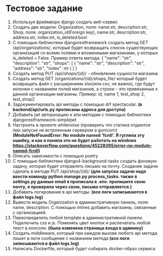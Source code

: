 # Тестовое задание  


1) Используя фреймворк django создать веб-сервис
2) Создать две модели:
Organization, поля: name:str, description:str, 
Shop, поля: organization_id(Foreign key), 
name:str, 
description:str, 
address:str, 
index:int, 
is_deleted:bool
3) С помощью библиотеки djangorestframework создать метод GET /api/organizations/, который будет возвращать список существующих организаций со всеми полями и вложенными магазинами, у которых is_deleted = False. Пример ответа метода:
{
	"name": "str",
	"description": "str",
	"shops": [
		{
			"name": "str",
			"description": "str",
			"address": "str",
			"index": int
		(
	]
}
4) Создать метод PUT /api/shops/{id}/ - обновление сущности магазина
5) Создать метод GET /organizations/{id}/shops_file/ который будет возвращать файл с расширением xlsx(или csv, не важно), где будут колонки с названием полей магазинов, а строки - это привязанные к данной организации магазины. Пример:
	id, name
	1, test_shop
	2, test_shop2
6) Задокументировать api методы с помощью drf spectacular. **(в backend/api/urls.py прописаны адреса для доступа)**
7) Добавить jwt авторизацию к апи методам с помощью библиотеки djangorestframework-simplejwt
8) Настроить в проекте whitenoise (проверить что статика отдаются при запуске не встроенным сервером а gunicorn)
**(ModuleNotFoundError: No module named 'fcntl'. Я гуглила эту ошибку, и как я поняла это не будет работать на windows https://stackoverflow.com/questions/45228395/error-no-module-named-fcntl)**
9) Описать зависимости с помощью poetry
10) С помощью библиотеки django4-background-tasks создать фоновую задачу, которая будет отправлять письмо на почту. Создание задачи сделать в методе PUT /api/shop/{id}/ **(для запуска задачи надо ввести команду python manage.py process_tasks. также в settings.py данные email я прописала в .env. пропишите свою почту, я проверяла через свою, письмо отправляется.)**
11) Добавить логирование в api методы. **(все логи записываются в файл logs.log)**
12) Вывести модель Organization в административную панель, поля: name, description. C помощью inlines добавить магазины, связанные с организацией.
13) Переопределить любой template в административной панели. Подключить css и js. Поменять цвет кнопок и распечатать любой текст в консоли. **(была изменена страница входа в админку)**
14) Создать middleware, который при каждом вызове любого api метода пишет в логи сообщение с названием метода **(все логи записываются в файл logs.log)**
15) Написать Dockerfile, который будет собирать docker-образ сервиса
